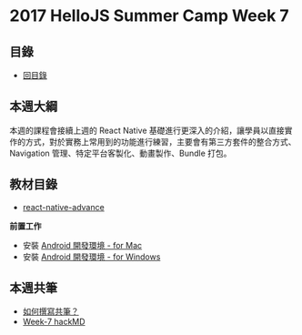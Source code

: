 # 2017 HelloJS Summer Camp Week 7

## 目錄
- [回目錄](../)

## 本週大綱

本週的課程會接續上週的 React Native 基礎進行更深入的介紹，讓學員以直接實作的方式，對於實務上常用到的功能進行練習，主要會有第三方套件的整合方式、Navigation 管理、特定平台客製化、動畫製作、Bundle 打包。

## 教材目錄
- [react-native-advance](https://hellojs-tw.github.io/react-native-advance/)


**前置工作**

* 安裝 [Android 開發環境 - for Mac](http://facebook.github.io/react-native/releases/0.44/docs/getting-started.html#android-development-environment)
* 安裝 [Android 開發環境 - for Windows](http://facebook.github.io/react-native/releases/0.44/docs/getting-started.html#android-development-environment)

## 本週共筆
- [如何撰寫共筆？](../NOTEPAD.md)
- [Week-7 hackMD](https://hackmd.io/s/Sks2_ecVZ)

